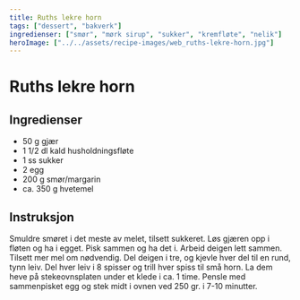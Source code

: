 ```yaml
---
title: Ruths lekre horn
tags: ["dessert", "bakverk"]
ingredienser: ["smør", "mørk sirup", "sukker", "kremfløte", "nelik"]
heroImage: ["../../assets/recipe-images/web_ruths-lekre-horn.jpg"]
---
```


# Ruths lekre horn

## Ingredienser

- 50 g gjær
- 1 1/2 dl kald husholdningsfløte
- 1 ss sukker
- 2 egg
- 200 g smør/margarin
- ca. 350 g hvetemel

## Instruksjon

Smuldre smøret i det meste av melet, tilsett sukkeret. Løs gjæren opp i fløten og ha i egget. Pisk sammen og ha det i. Arbeid deigen lett sammen. Tilsett mer mel om nødvendig. Del deigen i tre, og kjevle hver del til en rund, tynn leiv. Del hver leiv i 8 spisser og trill hver spiss til små horn. La dem heve på stekeovnsplaten under et klede i ca. 1 time. Pensle med sammenpisket egg og stek midt i ovnen ved 250 gr. i 7-10 minutter.
